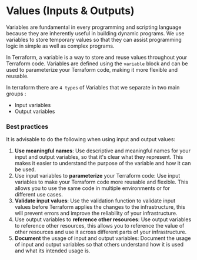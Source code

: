# Values (Inputs & Outputs)

Variables are fundamental in every programming and scripting language because they are inherently useful in building dynamic programs. We use variables to store temporary values so that they can assist programming logic in simple as well as complex programs.

In Terraform, a variable is a way to store and reuse values throughout your Terraform code. Variables are defined using the `variable` block and can be used to parameterize your Terraform code, making it more flexible and reusable.

In terraform there are `4 types` of Variables that we separate in two main groups :

* Input variables
* Output variables

### Best practices

It is advisable to do the following when using input and output values:

1. **Use meaningful names**: Use descriptive and meaningful names for your input and output variables, so that it's clear what they represent. This makes it easier to understand the purpose of the variable and how it can be used.
2. Use input variables to **parameterize** your Terraform code: Use input variables to make your Terraform code more reusable and flexible. This allows you to use the same code in multiple environments or for different use cases.
3. **Validate input values**: Use the validation function to validate input values before Terraform applies the changes to the infrastructure, this will prevent errors and improve the reliability of your infrastructure.
4. Use output variables to **reference other resources**: Use output variables to reference other resources, this allows you to reference the value of other resources and use it across different parts of your infrastructure.
5. **Document** the usage of input and output variables: Document the usage of input and output variables so that others understand how it is used and what its intended usage is.

